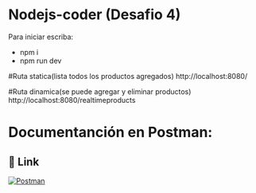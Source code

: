 # Nodejs-coder (Desafio 4)
Para iniciar escriba: 
- npm i
- npm run dev

#Ruta statica(lista todos los productos agregados)
http://localhost:8080/

#Ruta dinamica(se puede agregar y eliminar productos)
http://localhost:8080/realtimeproducts

# Documentanción en Postman:
## 🔗 Link
[![Postman](https://img.shields.io/badge/Postman-Run%20in%20Postman-orange?logo=postman)](https://documenter.getpostman.com/view/21360759/2s93JrvPou)
